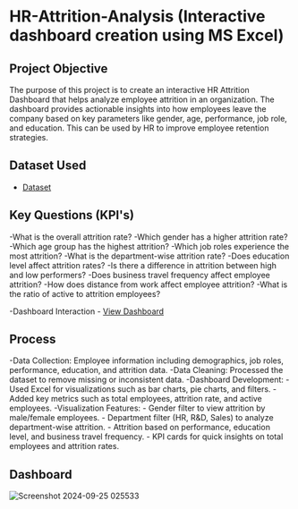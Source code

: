 # HR-Attrition-Analysis (Interactive dashboard creation using MS Excel)
## Project  Objective
The purpose of this project is to create an interactive HR Attrition Dashboard that helps analyze employee attrition in an organization. The dashboard provides actionable insights into how employees leave the company based on key parameters like gender, age, performance, job role, and education. This can be used by HR to improve employee retention strategies.

## Dataset Used
- <a href="https://github.com/Vaibhav3004/Data-Analysis-Dashboard/blob/main/HR%20Attrition%20Dataset.xlsx">Dataset</a>

## Key Questions (KPI's)
-What is the overall attrition rate?
-Which gender has a higher attrition rate?
-Which age group has the highest attrition?
-Which job roles experience the most attrition?
-What is the department-wise attrition rate?
-Does education level affect attrition rates?
-Is there a difference in attrition between high and low performers?
-Does business travel frequency affect employee attrition?
-How does distance from work affect employee attrition?
-What is the ratio of active to attrition employees?

-Dashboard Interaction - <a href="https://github.com/Vaibhav3004/Data-Analysis-Dashboard/blob/main/Screenshot%202024-09-25%20025533.png">View Dashboard</a>

## Process
-Data Collection: Employee information including demographics, job roles, performance, education, and attrition data.
-Data Cleaning: Processed the dataset to remove missing or inconsistent data.
-Dashboard Development:
    - Used Excel for visualizations such as bar charts, pie charts, and filters.
    - Added key metrics such as total employees, attrition rate, and active employees.
-Visualization Features:
    - Gender filter to view attrition by male/female employees.
    - Department filter (HR, R&D, Sales) to analyze department-wise attrition.
    - Attrition based on performance, education level, and business travel frequency.
    - KPI cards for quick insights on total employees and attrition rates.

## Dashboard
![Screenshot 2024-09-25 025533](https://github.com/user-attachments/assets/a26c3dd0-6899-4f27-b977-4e5d672d2c05)



